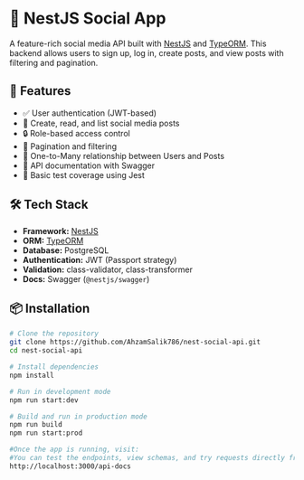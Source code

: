 # 📱 NestJS Social App

A feature-rich social media API built with [NestJS](https://nestjs.com/) and [TypeORM](https://typeorm.io/). This backend allows users to sign up, log in, create posts, and view posts with filtering and pagination.

## 🚀 Features

- ✅ User authentication (JWT-based)
- 📝 Create, read, and list social media posts
- 🔒 Role-based access control
- 🔄 Pagination and filtering
- 📂 One-to-Many relationship between Users and Posts
- 📘 API documentation with Swagger
- 🧪 Basic test coverage using Jest

## 🛠️ Tech Stack

- **Framework:** [NestJS](https://nestjs.com/)
- **ORM:** [TypeORM](https://typeorm.io/)
- **Database:** PostgreSQL
- **Authentication:** JWT (Passport strategy)
- **Validation:** class-validator, class-transformer
- **Docs:** Swagger (`@nestjs/swagger`)

## 📦 Installation

```bash
# Clone the repository
git clone https://github.com/AhzamSalik786/nest-social-api.git
cd nest-social-api

# Install dependencies
npm install

# Run in development mode
npm run start:dev

# Build and run in production mode
npm run build
npm run start:prod

#Once the app is running, visit:
#You can test the endpoints, view schemas, and try requests directly from the Swagger UI.
http://localhost:3000/api-docs




